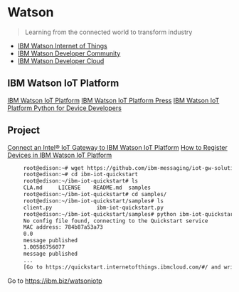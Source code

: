 Watson
==

> Learning from the connected world to transform industry

- [IBM Watson Internet of Things](http://www.ibm.com/internet-of-things/index.html)
- [IBM Watson Developer Community](https://developer.ibm.com/watson/)
- [IBM Watson Developer Cloud](http://www.ibm.com/smarterplanet/us/en/ibmwatson/developercloud/)

## IBM Watson IoT Platform

[IBM Watson IoT Platform](https://docs.internetofthings.ibmcloud.com/)
[IBM Watson IoT Platform Press](https://developer.ibm.com/iotfoundation/blog/2016/02/12/the-ibm-watson-iot-platform-arrives/)
[IBM Watson IoT Platform Python for Device Developers](https://docs.internetofthings.ibmcloud.com/devices/libraries/python.html)

## Project

[Connect an Intel® IoT Gateway to IBM Watson IoT Platform](https://developer.ibm.com/recipes/tutorials/connect-an-intel-iot-gateway-to-iot-foundation/)
[How to Register Devices in IBM Watson IoT Platform](https://developer.ibm.com/recipes/tutorials/how-to-register-devices-in-ibm-iot-foundation/)

```sh
     root@edison:~# wget https://github.com/ibm-messaging/iot-gw-solutions/releases/download/1.03/ibm-iot-quickstart.zip
     root@edison:~# cd ibm-iot-quickstart
     root@edison:~/ibm-iot-quickstart# ls
     CLA.md     LICENSE    README.md  samples
     root@edison:~/ibm-iot-quickstart# cd samples/
     root@edison:~/ibm-iot-quickstart/samples# ls
     client.py              ibm-iot-quickstart.py
     root@edison:~/ibm-iot-quickstart/samples# python ibm-iot-quickstart.py
     No config file found, connecting to the Quickstart service
     MAC address: 784b87a53a73
     0.0
     message published
     1.00586756077
     message published     
     ...
     [Go to https://quickstart.internetofthings.ibmcloud.com/#/ and write Device ID based on device MAC Address]
```

Go to https://ibm.biz/watsoniotp

